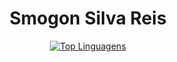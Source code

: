 <h1 style='text-align: center;'>Smogon Silva Reis</h1>

<div align=center>
 
[![Top Linguagens](https://github-readme-stats.vercel.app/api/top-langs/?username=HendrickReis&layout=compact&theme=highcontrast&hide_border=true&bg_color=00000000&title_color=white&locale=pt-br&langs_count=10)](https://github.com/anuraghazra/github-readme-stats) 

</div>
